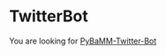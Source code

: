 # TwitterBot

You are looking for [PyBaMM-Twitter-Bot](https://github.com/Saransh-cpp/PyBaMM-Twitter-Bot)
<!-- ![Twitter Bot](https://github.com/Saransh-cpp/TwitterBot/actions/workflows/python-app.yml/badge.svg?branch=master)
[![codecov](https://codecov.io/gh/Saransh-cpp/TwitterBot/branch/master/graph/badge.svg?token=587SVZWO8J)](https://codecov.io/gh/Saransh-cpp/TwitterBot)

A python twitter bot in development.

Deployed on heroku! And it is working! (I do take it down a lot tho')

Check out the bot [here](https://twitter.com/saranshchopra7)
 -->
